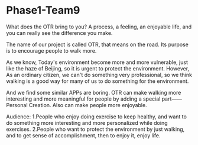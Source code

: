 # Phase1-Team9
What does the OTR bring to you?
A process, a feeling, an enjoyable life, and you can really see the difference you make.

The name of our project is called OTR, that means on the road. Its purpose is to encourage people to walk more. 

As we know, Today's environment become more and more vulnerable, just like the haze of Beijing, so it is urgent to protect the environment. However, As an ordinary citizen, we can't do something very professional, so we think walking is a good way for many of us to do something for the environment. 

And we find some similar APPs are boring. OTR can make walking more interesting and more meaningful for people by adding a special part——Personal Creation. Also can make people more enjoyable.

Audience:
1.People who enjoy doing exercise to keep healthy, and want to do something more interesting and more personalized while doing exercises.
2.People who want to protect the environment by just walking, and to get sense of accomplishment, then to enjoy it, enjoy life.

